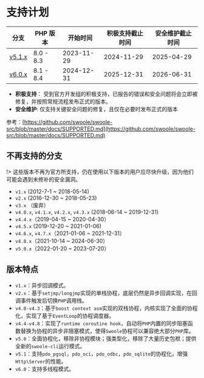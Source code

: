 # 支持计划

| 分支                                                         | PHP 版本    | 开始时间 | 积极支持截止时间   | 安全维护截止时间   |
|------------------------------------------------------------|-----------|----------------|---------------------|------------------------|
| [v5.1.x](https://github.com/swoole/swoole-src/tree/5.1.x)  | 8.0 - 8.3 | 2023-11-29     | 2024-11-29          | 2025-04-29             |
| [v6.0.x](https://github.com/swoole/swoole-src/tree/master) | 8.1 - 8.4 | 2024-12-31     | 2025-12-31          | 2026-06-31             |

- **积极支持**： 受到官方开发组的积极支持，已报告的错误和安全问题将会立即被修复，并按照常规流程发布正式的版本。
- **安全维护**:  仅支持关键安全问题的修复，且仅在必要时发布正式的版本

参考：[https://github.com/swoole/swoole-src/blob/master/docs/SUPPORTED.md](https://github.com/swoole/swoole-src/blob/master/docs/SUPPORTED.md)

## 不再支持的分支

!> 这些版本不再为官方所支持，仍在使用以下版本的用户应尽快升级，因为他们可能会遇到未修补的安全漏洞。

- `v1.x` (2012-7-1 ~ 2018-05-14)
- `v2.x` (2016-12-30 ~ 2018-05-23)
- `v3.x` （废弃）
- `v4.0.x`, `v4.1.x`, `v4.2.x`, `v4.3.x` (2018-06-14 ~ 2019-12-31)
- `v4.4.x`（2019-04-15 ~ 2020-04-30）
- `v4.5.x` (2019-12-20 ~ 2021-01-06)
- `v4.6.x`, `v4.7.x`（2021-01-06 ~ 2021-12-31）
- `v4.8.x`（2021-10-14 ~ 2024-06-30）
- `v5.0.x`（2022-01-20 ~ 2023-07-20）

## 版本特点
- `v1.x`：异步回调模式。
- `v2.x`：基于`setjmp/longjmp`实现的单栈协程，底层仍然是异步回调实现，在回调事件触发后切换`PHP`调用栈。
- `v4.0-v4.3`：基于`boost context asm`实现的双栈协程，内核实现了全面的协程化，实现了基于`EventLoop`的协程调度器。
- `v4.4-v4.8`：实现了`runtime coroutine hook`，自动将`PHP`内置的同步阻塞函数替换为协程的异步非阻塞模式，使得`Swoole`协程可以兼容绝大部分`PHP`库。
- `v5.0`：全面协程化，移除非协程模块；强类型化，移除了大量历史包袱；提供全新的`swoole-cli`运行模式。
- `v5.1`：支持`pdo_pgsql`，`pdo_oci`，`pdo_odbc`，`pdo_sqlite`的协程化，增强`Http\Server`的性能。
- `v6.0`：支持多线程模式。

